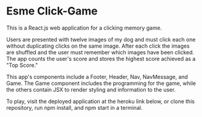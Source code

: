 # Esme Click-Game

This is a React.js web application for a clicking memory game.

Users are presented with twelve images of my dog and must click each one without duplicating clicks on the same image. After each click the images are shuffled and the user must remember which images have been clicked. The app counts the user's score and stores the highest score achieved as a "Top Score."

This app's components include a Footer, Header, Nav, NavMessage, and Game. The Game component includes the programming for the game, while the others contain JSX to render styling and information to the user.

To play, visit the deployed application at the heroku link below, or clone this repository, run npm install, and npm start in a terminal.
